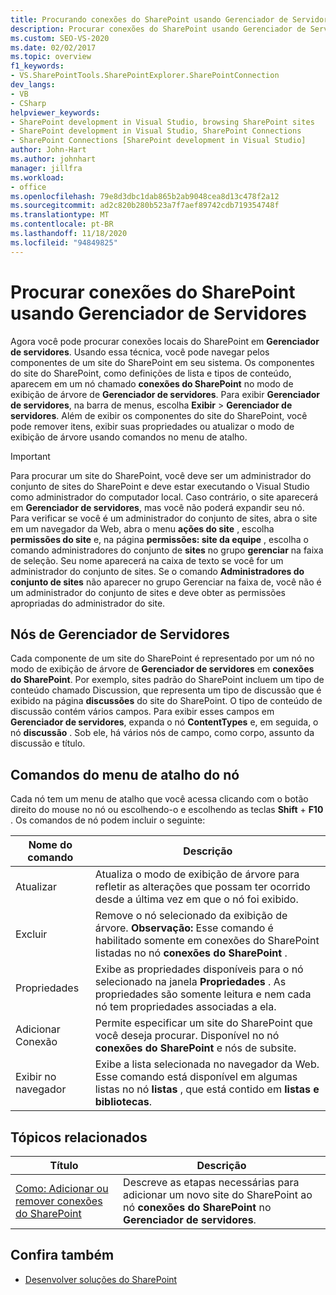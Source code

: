 ```yaml
---
title: Procurando conexões do SharePoint usando Gerenciador de Servidores | Microsoft Docs
description: Procurar conexões do SharePoint usando Gerenciador de Servidores. Saiba mais sobre os Gerenciador de Servidores os nós e comandos do menu de atalho do nó.
ms.custom: SEO-VS-2020
ms.date: 02/02/2017
ms.topic: overview
f1_keywords:
- VS.SharePointTools.SharePointExplorer.SharePointConnection
dev_langs:
- VB
- CSharp
helpviewer_keywords:
- SharePoint development in Visual Studio, browsing SharePoint sites
- SharePoint development in Visual Studio, SharePoint Connections
- SharePoint Connections [SharePoint development in Visual Studio]
author: John-Hart
ms.author: johnhart
manager: jillfra
ms.workload:
- office
ms.openlocfilehash: 79e8d3dbc1dab865b2ab9048cea8d13c478f2a12
ms.sourcegitcommit: ad2c820b280b523a7f7aef89742cdb719354748f
ms.translationtype: MT
ms.contentlocale: pt-BR
ms.lasthandoff: 11/18/2020
ms.locfileid: "94849825"
---
```

# <a name="browse-sharepoint-connections-by-using-server-explorer"></a>Procurar conexões do SharePoint usando Gerenciador de Servidores
  Agora você pode procurar conexões locais do SharePoint em **Gerenciador de servidores**. Usando essa técnica, você pode navegar pelos componentes de um site do SharePoint em seu sistema. Os componentes do site do SharePoint, como definições de lista e tipos de conteúdo, aparecem em um nó chamado **conexões do SharePoint** no modo de exibição de árvore de **Gerenciador de servidores**. Para exibir **Gerenciador de servidores**, na barra de menus, escolha **Exibir**  >  **Gerenciador de servidores**. Além de exibir os componentes do site do SharePoint, você pode remover itens, exibir suas propriedades ou atualizar o modo de exibição de árvore usando comandos no menu de atalho.

> [!IMPORTANT]
> Para procurar um site do SharePoint, você deve ser um administrador do conjunto de sites do SharePoint e deve estar executando o Visual Studio como administrador do computador local. Caso contrário, o site aparecerá em **Gerenciador de servidores**, mas você não poderá expandir seu nó. Para verificar se você é um administrador do conjunto de sites, abra o site em um navegador da Web, abra o menu **ações do site** , escolha **permissões do site** e, na página **permissões: site da equipe** , escolha o comando administradores do conjunto de **sites** no grupo **gerenciar** na faixa de seleção. Seu nome aparecerá na caixa de texto se você for um administrador do conjunto de sites. Se o comando **Administradores do conjunto de sites** não aparecer no grupo Gerenciar na faixa de, você não é um administrador do conjunto de sites e deve obter as permissões apropriadas do administrador do site.

## <a name="server-explorer-nodes"></a>Nós de Gerenciador de Servidores
 Cada componente de um site do SharePoint é representado por um nó no modo de exibição de árvore de **Gerenciador de servidores** em **conexões do SharePoint**. Por exemplo, sites padrão do SharePoint incluem um tipo de conteúdo chamado Discussion, que representa um tipo de discussão que é exibido na página **discussões** do site do SharePoint. O tipo de conteúdo de discussão contém vários campos. Para exibir esses campos em **Gerenciador de servidores**, expanda o nó **ContentTypes** e, em seguida, o nó **discussão** . Sob ele, há vários nós de campo, como corpo, assunto da discussão e título.

## <a name="node-shortcut-menu-commands"></a>Comandos do menu de atalho do nó
 Cada nó tem um menu de atalho que você acessa clicando com o botão direito do mouse no nó ou escolhendo-o e escolhendo as teclas **Shift** + **F10** . Os comandos de nó podem incluir o seguinte:

|Nome do comando|Descrição|
|------------------|-----------------|
|Atualizar|Atualiza o modo de exibição de árvore para refletir as alterações que possam ter ocorrido desde a última vez em que o nó foi exibido.|
|Excluir|Remove o nó selecionado da exibição de árvore. **Observação:**  Esse comando é habilitado somente em conexões do SharePoint listadas no nó **conexões do SharePoint** .|
|Propriedades|Exibe as propriedades disponíveis para o nó selecionado na janela **Propriedades** . As propriedades são somente leitura e nem cada nó tem propriedades associadas a ela.|
|Adicionar Conexão|Permite especificar um site do SharePoint que você deseja procurar. Disponível no nó **conexões do SharePoint** e nós de subsite.|
|Exibir no navegador|Exibe a lista selecionada no navegador da Web. Esse comando está disponível em algumas listas no nó **listas** , que está contido em **listas e bibliotecas**.|

## <a name="related-topics"></a>Tópicos relacionados

|Título|Descrição|
|-----------|-----------------|
|[Como: Adicionar ou remover conexões do SharePoint](../sharepoint/how-to-add-or-remove-sharepoint-connections.md)|Descreve as etapas necessárias para adicionar um novo site do SharePoint ao nó **conexões do SharePoint** no **Gerenciador de servidores**.|

## <a name="see-also"></a>Confira também
- [Desenvolver soluções do SharePoint](../sharepoint/developing-sharepoint-solutions.md)
